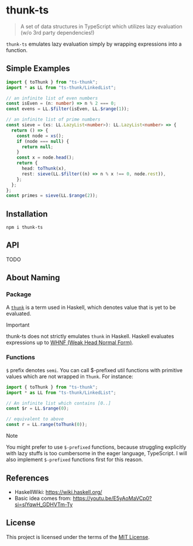 # thunk-ts

> A set of data structures in TypeScript which utilizes lazy evaluation (w/o 3rd party dependencies!)

`thunk-ts` emulates lazy evaluation simply by wrapping expressions into a function.

## Simple Examples

```ts
import { toThunk } from "ts-thunk";
import * as LL from "ts-thunk/LinkedList";

// an infinite list of even numbers
const isEven = (n: number) => n % 2 === 0;
const evens = LL.$filter(isEven, LL.$range(1));

// an infinite list of prime numbers
const sieve = (xs: LL.LazyList<number>): LL.LazyList<number> => {
  return () => {
    const node = xs();
    if (node === null) {
      return null;
    }
    const x = node.head();
    return {
      head: toThunk(x),
      rest: sieve(LL.$filter((n) => n % x !== 0, node.rest)),
    };
  };
};
const primes = sieve(LL.$range(2));
```

## Installation

```console
npm i thunk-ts
```

## API

TODO

## About Naming

### Package

A [`thunk`](https://wiki.haskell.org/Thunk) is a term used in Haskell, which denotes value that is yet to be evaluated.

> [!IMPORTANT]
> thunk-ts does not strictly emulates `thunk` in Haskell. Haskell evaluates expressions up to [WHNF (Weak Head Normal Form)](https://wiki.haskell.org/Weak_head_normal_form).

### Functions

`$` prefix denotes `semi`. You can call $-prefixed util functions with primitive values which are not wrapped in `Thunk`. For instance:

```ts
import { toThunk } from "ts-thunk";
import * as LL from "ts-thunk/LinkedList";

// An infinite list which contains [0..]
const $r = LL.$range(0);

// equivalent to above
const r = LL.range(toThunk(0));
```

> [!NOTE]
> You might prefer to use `$-prefixed` functions, because struggling explicitly with lazy stuffs is too cumbersome in the eager language, TypeScript. I will also implement `$-prefixed` functions first for this reason.

## References

- HaskellWiki: https://wiki.haskell.org/
- Basic idea comes from: https://youtu.be/E5yAoMaVCp0?si=slYqwH_GDHVTm-Ty

## License

This project is licensed under the terms of the [MIT License](LICENSE).
